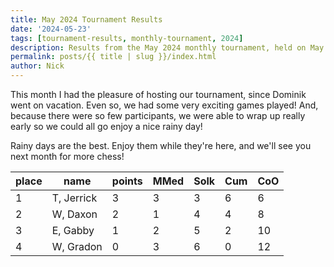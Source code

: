 ```yaml
---
title: May 2024 Tournament Results
date: '2024-05-23'
tags: [tournament-results, monthly-tournament, 2024]
description: Results from the May 2024 monthly tournament, held on May 21st 2024 in Breckenridge MN
permalink: posts/{{ title | slug }}/index.html
author: Nick
---
```


This month I had the pleasure of hosting our tournament, since Dominik went on vacation. Even so, we had some very exciting games played! And, because there were so few participants, we were able to wrap up really early so we could all go enjoy a nice rainy day!

Rainy days are the best. Enjoy them while they're here, and we'll see you next month for more chess!

| place	| name	    | points  | MMed  | Solk  | Cum | CoO   |
| -----	| --------- | ------- | ----- | ----- | --- | ----- |
| 1 		| T, Jerrick| 3       | 3     | 3   	| 6 	| 6    	|
| 2 		| W, Daxon	| 2   	  | 1   	| 4     | 4 	| 8    	|
| 3 		| E, Gabby	| 1   	  | 2   	| 5     | 2 	| 10   	|
| 4 		| W, Gradon | 0   	  | 3   	| 6     | 0 	| 12   	|
